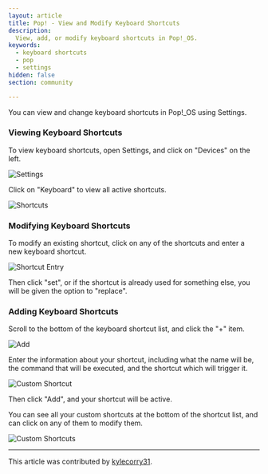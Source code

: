 ```yaml
---
layout: article
title: Pop! - View and Modify Keyboard Shortcuts
description:
  View, add, or modify keyboard shortcuts in Pop!_OS.
keywords:
  - keyboard shortcuts
  - pop
  - settings
hidden: false
section: community

---
```

You can view and change keyboard shortcuts in Pop!\_OS using Settings.

### Viewing Keyboard Shortcuts
To view keyboard shortcuts, open Settings, and click on "Devices" on the left.


![Settings]({{site.baseurl}}/images/keyboard-shortcuts/settings.png)

Click on "Keyboard" to view all active shortcuts.

![Shortcuts]({{site.baseurl}}/images/keyboard-shortcuts/shortcuts.png)


### Modifying Keyboard Shortcuts
To modify an existing shortcut, click on any of the shortcuts and enter a new keyboard shortcut.

![Shortcut Entry]({{site.baseurl}}/images/keyboard-shortcuts/shortcut-entry.png)

Then click "set", or if the shortcut is already used for something else, you will be given the option to "replace".

### Adding Keyboard Shortcuts
Scroll to the bottom of the keyboard shortcut list, and click the "+" item.

![Add]({{site.baseurl}}/images/keyboard-shortcuts/add.png)

Enter the information about your shortcut, including what the name will be, the command that will be executed, and the shortcut which will trigger it.

![Custom Shortcut]({{site.baseurl}}/images/keyboard-shortcuts/custom-shortcut.png)

Then click "Add", and your shortcut will be active.

You can see all your custom shortcuts at the bottom of the shortcut list, and can click on any of them to modify them.

![Custom Shortcuts]({{site.baseurl}}/images/keyboard-shortcuts/custom-shortcuts.png)

---

This article was contributed by [kylecorry31](https://github.com/kylecorry31).
